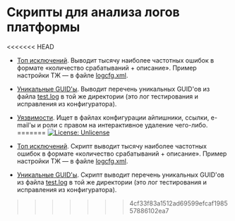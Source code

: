 # Скрипты для анализа логов платформы

<<<<<<< HEAD
- [Топ исключений](/ExceptionsTop). Выводит тысячу наиболее частотных ошибок в формате «количество срабатываний + описание». Пример настройки ТЖ — в файле [logcfg.xml](/ExceptionsTop/logcfg.xml).
- [Уникальные GUID'ы](/UniqueGUIDs). Выводит перечень уникальных GUID'ов из файла [test.log](/UniqueGUIDs/test.log) в той же директории (это лог тестирования и исправления из конфигуратора).
- [Уязвимости](/Vulnerabilities). Ищет в файлах конфигурации айпишники, ссылки, e-mail'ы и роли с правом на интерактивное удаление чего-либо.
=======
 [![License: Unlicense](https://img.shields.io/badge/license-Unlicense-blue.svg)](http://unlicense.org/)

- [Топ исключений](/ExceptionsTop). Скрипт выводит тысячу наиболее частотных ошибок в формате «количество срабатываний + описание». Пример настройки ТЖ — в файле [logcfg.xml](/ExceptionsTop/logcfg.xml).
- [Уникальные GUID'ы](/UniqueGUIDs). Скрипт выводит перечень уникальных GUID'ов из файла [test.log](/UniqueGUIDs/test.log) в той же директории (это лог тестирования и исправления из конфигуратора).
>>>>>>> 4cf33f83a1512ad69599efcaf198557886102ea7
